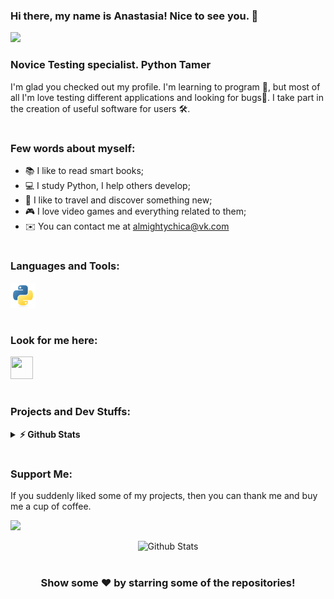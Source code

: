 ### Hi there, my name is Anastasia! Nice to see you. 👋

![](https://komarev.com/ghpvc/?username=almightychica)
### Novice Testing specialist. Python Tamer
I'm glad you checked out my profile. I'm learning to program 🐍, but most of all I'm love testing different applications and looking for bugs🐛. I take part in the creation of useful software for users 🛠️.

#

<div align="center">

</div>

### Few words about myself:

* 📚 I like to read smart books; 
* 💻 I study Python, I help others develop; 
* 🌄 I like to travel and discover something new; 
* 🎮 I love video games and everything related to them;
* ✉️  You can contact me at [almightychica@vk.com](mailto:almightychica@@vk.com)

#

<div align="center">

</div>

### Languages and Tools:

<a href="https://www.python.org" target="_blank" rel="noreferrer"> <img src="https://raw.githubusercontent.com/devicons/devicon/master/icons/python/python-original.svg" alt="python" width="40" height="40"/> </a> </p>

#

<div align="center">

</div>

### Look for me here:

<p align="left"> 
<a href="https://vk.com/almightychica" target="_blank" rel="noreferrer"><img src="https://upload.wikimedia.org/wikipedia/commons/thumb/f/f3/VK_Compact_Logo_%282021-present%29.svg/2048px-VK_Compact_Logo_%282021-present%29.svg.png" width="36" height="36" /></a>  

#

<div align="center">

</div>

### Projects and Dev Stuffs:

<details>	
  <summary><b>⚡ Github Stats</b></summary>

  <br />
  <img height="180em" src="https://github-readme-stats.vercel.app/api?username=almightyholton&show_icons=true&hide_border=true&&count_private=true&include_all_commits=true" />
</details>

#

<div align="center">

</div>

### Support Me:
If you suddenly liked some of my projects, then you can thank me and buy me a cup of coffee.

<a href="https://www.buymeacoffee.com/AlmightyHolton"><img src="https://cdn.buymeacoffee.com/buttons/v2/default-yellow.png" width="200" /></a>
<p align="center">
        <img src="https://raw.githubusercontent.com/mayhemantt/mayhemantt/Update/svg/Bottom.svg" alt="Github Stats" />
</p>


#

<div align="center">

### Show some ❤️ by starring some of the repositories!

</div>

